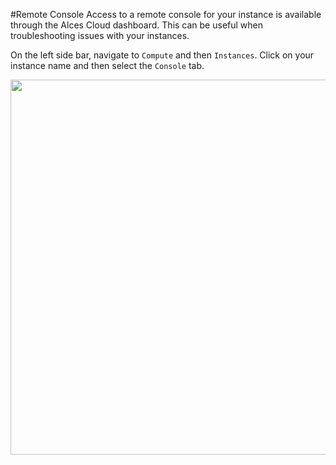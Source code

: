 #Remote Console
Access to a remote console for your instance is available through the Alces Cloud dashboard. This can be useful when troubleshooting issues with your instances.

On the left side bar, navigate to `Compute` and then `Instances`. Click on your instance name and then select the `Console` tab.

[<img src="../img/console.png" width="600px" />](img/console.png)
